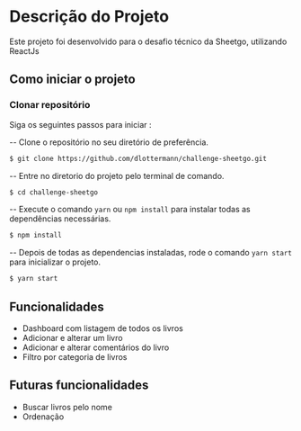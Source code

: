 
# Descrição do Projeto

Este projeto foi desenvolvido para o desafio técnico da Sheetgo, utilizando ReactJs
<br />
## Como iniciar o projeto

### Clonar repositório

Siga os seguintes passos para iniciar :<br />

-- Clone o repositório no seu diretório de preferência. <br />

```sh
$ git clone https://github.com/dlottermann/challenge-sheetgo.git
```

-- Entre no diretorio do projeto pelo terminal de comando. <br />

```sh
$ cd challenge-sheetgo
```

-- Execute o comando  `yarn` ou `npm install` para instalar todas as dependências necessárias. <br />

```sh
$ npm install
```

-- Depois de todas as dependencias instaladas, rode o comando `yarn start` para inicializar o projeto.

```sh
$ yarn start
```


## Funcionalidades

 - Dashboard com listagem de todos os livros
 - Adicionar e alterar um livro
 - Adicionar e alterar comentários do livro
 - Filtro por categoria de livros
 
 ## Futuras funcionalidades
  
  - Buscar livros pelo nome
  - Ordenação
